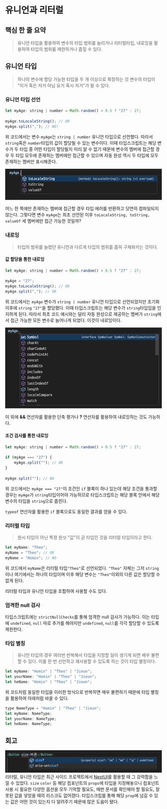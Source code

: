 # 유니언과 리터럴

## 핵심 한 줄 요약

> 유니언 타입을 활용하여 변수의 타입 범위를 늘리거나 리터럴타입, 내로잉을 활용하여 타입의 범위를 제한하거나 좁힐 수 있다.

## 유니언 타입

> 하나의 변수에 할당 가능한 타입을 두 개 이상으로 확장하는 것 변수의 타입이 "이거 혹은 저거 아님 요거 혹시 저거"가 될 수 있다.

### 유니언 타입 선언

```javascript
let myAge: string | number = Math.random() > 0.5 ? "27" : 27;

myAge.toLocaleString(); // OK
myAge.split(","); // NO!
```

위 코드에서는 변수 `myAge`는 `string | number` 유니언 타입으로 선언했다. 따라서 `string`혹은 `number`타입의 값이 할당될 수 있는 변수이다. 이때 타입스크립트는 해당 변수가 두 타입 중 어떤 타입이 할당될지 미리 알 수 없기 때문에 변수의 멤버에 접근할 경우 두 타입 모두에 존재하는 멤버에만 접근할 수 있으며 자동 완성 역시 두 타입에 모두 존재하는 멤버만 표시해준다.

![유니언 자동 완성](/러닝-타입스크립트/theo/images/0103_01.png)

어느 한 쪽에만 존재하는 멤버에 접근할 경우 타입 에러를 반환하고 당연히 컴파일되지 않는다. 그렇다면 변수 `myAge`는 최초 선언된 이후 `toLocaleString, toString, valueOf` 세 멤버에만 접근 가능한 것일까?

### 내로잉

> 타입의 범위를 늘렸던 유니언과 다르게 타입의 범위를 좁혀 구체화키는 것이다.

#### 값 할당을 통한 내로잉

```javascript
let myAge: string | number = Math.random() > 0.5 ? "27" : 27;

myAge = "27";
myAge.toLocaleString(); // OK
myAge.split(","); // OK
```

위 코드에서는 `myAge` 변수가 `string | number` 유니언 타입으로 선언되었지만 초기화 이후에 `string` `"27"`을 할당했다. 이때 타입스크립트는 해당 변수가 `string`타입임을 인지하게 된다. 따라서 최초 코드 예시와는 달리 자동 완성으로 제공하는 멤버가 `string`에서 접근 가능한 모든 변수로 늘어나게 되었다. 이것이 내로잉이다.

![내로잉 후 자동 완성](/러닝-타입스크립트/theo/images/0103_02.png)

이 외에 **&&** 연산자를 활용한 단축 평가나 **?** 연산자를 활용하여 내로잉하는 것도 가능하다.

#### 조건 검사를 통한 내로잉

```javascript
let myAge: string | number = Math.random() > 0.5 ? "27" : 27;

if (myAge === "27") {
    myAge.split(""); // OK
}

myAge.split(""); // NO
```

위 코드에서는 `myAge === "27"`이 조건인 `if` 블록이 하나 있는데 해당 조건을 통과할 경우는 `myAge`가 `string`타입이어야 가능하므로 타입스크립트는 해당 블록 안에서 해당 변수의 타입을 `string`으로 좁힌다.

`typeof` 연산자를 활용한 `if` 블록으로도 동일한 결과를 얻을 수 있다.

### 리터럴 타입

> 원시 타입이 아닌 특정 원싯 "값"이 곧 타입인 것을 리터럴 타입이라고 한다.

```javascript
let myName: "Theo";
myName = "Theo"; // OK
myName = "Homin"; // NO
```

위 코드에서 `myName`은 리터럴 타입`"Theo"`로 선언되었다. `"Theo"` 자체는 그저 `string`이나 여기에서는 하나의 타입이며 이후 해당 변수는 `"Theo"`이외의 다른 값은 할당할 수 없게 된다.

리터럴 타입과 유니언 타입을 조합하여 사용할 수도 있다.

### 엄격한 null 검사

타입스크립트에는 `strictNullChecks`를 통해 엄격한 null 검사가 가능하다. 이는 타입에 `undefined`, `null` 따로 추가를 해야지만 `undefined`, `null`를 각각 할당할 수 있도록 제한한다.

### 타입 별칭

> 유니언 타입의 경우 여러번 반복해서 타입을 지정할 일이 생기게 되면 배우 불편할 수 있다. 이를 한 번 선언하고 재사용할 수 있도록 하는 것이 타입 별칭이다.

```javascript
let myName: "Homin" | "Theo" | "Jieun";
let yourName: "Homin" | "Theo" | "Jieun";
let heName: "Homin" | "Theo" | "Jieun";
```

위 코드처럼 동일한 타입을 이러한 방식으로 반복하면 매우 불편하기 때문에 타입 별칭을 활용하여 아래처럼 바꿀 수 있다.

```javascript
type NameType = "Homin" | "Theo" | "Jieun";
let myName: NameType;
let yourName: NameType;
let heName: NameType;
```

## 회고

![리터럴 타입과 유니언 타입을 활용한 NextUi 컴포넌트](/러닝-타입스크립트/theo/images/0103_03.png)
리터럴, 유니언 타입은 최근 사이드 프로젝트에서 [NextUI](https://nextui.org/)를 활용할 때 그 강력함을 느낄 수 있었다. `size` `color` 등 해당 컴포넌트의 `props`에 타입을 지정해놓으니 컴포넌트 사용 시 필요한 다양한 옵션을 모두 기억할 필요도, 매번 문서를 확인해야 할 필요도, 잘못된 값을 넣었을 때의 리스크도 없어졌다. 타입스크립를 통해 해당 `prop`에 넘길 수 있는 값은 어떤 것이 있는지 다 알려주기 때문에 많은 도움이 됐다.
